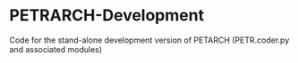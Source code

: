 PETRARCH-Development
====================

Code for the stand-alone development version of PETARCH (PETR.coder.py and associated modules)
